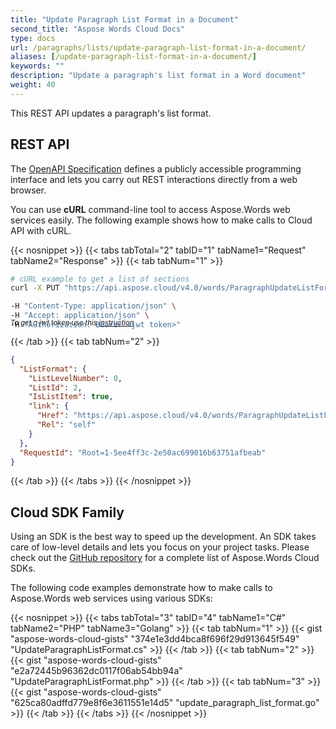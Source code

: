 ```yaml
---
title: "Update Paragraph List Format in a Document"
second_title: "Aspose Words Cloud Docs"
type: docs
url: /paragraphs/lists/update-paragraph-list-format-in-a-document/
aliases: [/update-paragraph-list-format-in-a-document/]
keywords: ""
description: "Update a paragraph's list format in a Word document"
weight: 40
---
```


This REST API updates a paragraph's list format.

## REST API

The [OpenAPI Specification](https://apireference.aspose.cloud/words/#/Paragraphs/UpdateParagraphListFormat) defines a publicly accessible programming interface and lets you carry out REST interactions directly from a web browser.

You can use **cURL** command-line tool to access Aspose.Words web services easily. The following example shows how to make calls to Cloud API with cURL.

{{< nosnippet >}}
{{< tabs tabTotal="2" tabID="1" tabName1="Request" tabName2="Response" >}}
{{< tab tabNum="1" >}}

```bash
# cURL example to get a list of sections
curl -X PUT "https://api.aspose.cloud/v4.0/words/ParagraphUpdateListFormat.doc/sections%2F0/paragraphs/0/listFormat?storage=First%20Storage"

-H "Content-Type: application/json" \
-H "Accept: application/json" \
-H "Authorization: Bearer <jwt token>"
```
<p style="margin-top:-32px;font-size:80%;font-style:italic">To get a jwt token use this <a href="/words/getting-started/available-sdks/#curl">instruction</a></p>

{{< /tab >}}
{{< tab tabNum="2" >}}

```json
{
  "ListFormat": {
    "ListLevelNumber": 0,
    "ListId": 2,
    "IsListItem": true,
    "link": {
      "Href": "https://api.aspose.cloud/v4.0/words/ParagraphUpdateListFormat.doc/sections/0/body/paragraphs/0/listFormat",
      "Rel": "self"
    }
  },
  "RequestId": "Root=1-5ee4ff3c-2e50ac699016b63751afbeab"
}
```

{{< /tab >}}
{{< /tabs >}}
{{< /nosnippet >}}

## Cloud SDK Family

Using an SDK is the best way to speed up the development. An SDK takes care of low-level details and lets you focus on your project tasks. Please check out the [GitHub repository](https://github.com/aspose-words-cloud) for a complete list of Aspose.Words Cloud SDKs.

The following code examples demonstrate how to make calls to Aspose.Words web services using various SDKs:

{{< nosnippet >}}
{{< tabs tabTotal="3" tabID="4" tabName1="C#" tabName2="PHP" tabName3="Golang" >}}
{{< tab tabNum="1" >}}
{{< gist "aspose-words-cloud-gists" "374e1e3dd4bca8f696f29d913645f549" "UpdateParagraphListFormat.cs" >}}
{{< /tab >}}
{{< tab tabNum="2" >}}
{{< gist "aspose-words-cloud-gists" "e2a72445b96362dc0117f06ab54bb94a" "UpdateParagraphListFormat.php" >}}
{{< /tab >}}
{{< tab tabNum="3" >}}
{{< gist "aspose-words-cloud-gists" "625ca80adffd779e8f6e3611551e14d5" "update_paragraph_list_format.go" >}}
{{< /tab >}}
{{< /tabs >}}
{{< /nosnippet >}}
